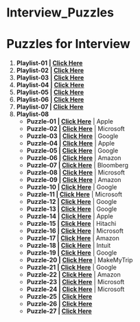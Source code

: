 # Interview_Puzzles

# Puzzles for Interview 
1. **Playlist-01 | <a href="https://www.youtube.com/watch?v=KX7fDZQUtd0&list=PLhJlXtt17ABaJ5cBGr59shoQ6m0YNzgV3"> Click Here</a>**
2. **Playlist-02 | <a href="https://www.youtube.com/watch?v=jLQnDC07040&list=PLLUqKY4VQM7ft3y1oFdlfc44Ob7Uqk5K0"> Click Here</a>**
3. **Playlist-03 | <a href="https://www.youtube.com/watch?v=J9CVEe48Pr4&list=PLJ0OSCymthUyl7YRpq2-wJkTUprKsvA86"> Click Here</a>**
4. **Playlist-04 | <a href="https://www.youtube.com/watch?v=bRP5HbybY4U&list=PLhm1_7YKigpfPXD0QaY4tWZeCpkkiSWxR"> Click Here</a>**
5. **Playlist-05 | <a href="https://www.youtube.com/watch?v=3-avaCx4Czk&list=PLhJlXtt17ABYPfKyId5OCMkReEdvmufZn"> Click Here</a>**
6. **Playlist-06 | <a href="https://www.youtube.com/watch?v=-DkXXOGtVDU&list=PLgNNnpQxFEtZWI0PFXlJmgpDNbcz_e3Sd"> Click Here</a>**
7. **Playlist-07 | <a href="https://www.youtube.com/watch?v=nHUFU1CZ1lg"> Click Here</a>**
8. **Playlist-08**
    - **Puzzle-01 | <a href="https://www.youtube.com/shorts/9uOsB39DwGM"> Click Here</a>** | Apple
    - **Puzzle-02 | <a href="https://www.youtube.com/shorts/BK3vofe-dpw"> Click Here</a>** | Microsoft
    - **Puzzle-03 | <a href="https://www.youtube.com/shorts/7fHBgiruWI0"> Click Here</a>** | Google
    - **Puzzle-04 | <a href="https://www.youtube.com/shorts/XF4l1T8kLUo"> Click Here</a>** | Apple
    - **Puzzle-05 | <a href="https://www.youtube.com/shorts/ugn5t8xGHio"> Click Here</a>** | Google
    - **Puzzle-06 | <a href="https://www.youtube.com/shorts/m6EjUAHwaRY"> Click Here</a>** | Amazon
    - **Puzzle-07 | <a href="https://www.youtube.com/shorts/7vRBCLPPGME"> Click Here</a>** | Bloomberg
    - **Puzzle-08 | <a href="https://www.youtube.com/shorts/wV2aJhbTcLo"> Click Here</a>** | Microsoft
    - **Puzzle-09 | <a href="https://www.youtube.com/shorts/1LcA_A4A-lc"> Click Here</a>** | Amazon
    - **Puzzle-10 | <a href="https://www.youtube.com/shorts/ALJ-AQpQvNM"> Click Here</a>** | Google
    - **Puzzle-11 | <a href="https://www.youtube.com/shorts/IuWO63E-Kqs"> Click Here</a>** | Microsoft
    - **Puzzle-12 | <a href="https://www.youtube.com/shorts/k7fICVfS60I"> Click Here</a>** | Google
    - **Puzzle-13 | <a href="https://www.youtube.com/shorts/1r-8fc7LMHo"> Click Here</a>** | Google
    - **Puzzle-14 | <a href="https://www.youtube.com/shorts/dIuSKJniwEM"> Click Here</a>** | Apple
    - **Puzzle-15 | <a href="https://www.youtube.com/shorts/elmI5mgY1ns"> Click Here</a>** | Hitachi
    - **Puzzle-16 | <a href="https://www.youtube.com/shorts/8GwCPCUzH1w"> Click Here</a>** | Microsoft
    - **Puzzle-17 | <a href="https://www.youtube.com/shorts/vjeEOTI3tXU"> Click Here</a>** | Amazon
    - **Puzzle-18 | <a href="https://www.youtube.com/shorts/9j1KaGHvBEI"> Click Here</a>** | Intuit
    - **Puzzle-19 | <a href="https://www.youtube.com/shorts/7lN_YE9RZbw"> Click Here</a>** | Google
    - **Puzzle-20 | <a href="https://www.youtube.com/shorts/r5YXCN5pJyg"> Click Here</a>** | MakeMyTrip
    - **Puzzle-21 | <a href="https://www.youtube.com/shorts/HGAw-Fqy9Lc"> Click Here</a>** | Google
    - **Puzzle-22 | <a href="https://www.youtube.com/shorts/pjvTLZTZodM"> Click Here</a>** | Amazon
    - **Puzzle-23 | <a href="https://youtu.be/BK3vofe-dpw"> Click Here</a>** | Microsoft
    - **Puzzle-24 | <a href="https://youtu.be/BWLhtTvxEqg"> Click Here</a>** | Microsoft
    - **Puzzle-25 | <a href="https://www.youtube.com/shorts/u2XVO6g-paY"> Click Here</a>**
    - **Puzzle-26 | <a href="https://www.youtube.com/shorts/Eq9evcrYN1w"> Click Here</a>** 
    - **Puzzle-27 | <a href="https://www.youtube.com/shorts/UYQddvyCTVY"> Click Here</a>** 
